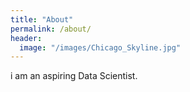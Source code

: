```yaml
---
title: "About"
permalink: /about/
header:
  image: "/images/Chicago_Skyline.jpg"
---
```


i am an aspiring Data Scientist.
